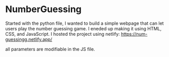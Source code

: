 # NumberGuessing

Started with the python file, I wanted to build a simple webpage that can let users play the number guessing game.
I eneded up making it using HTML, CSS, and JavaScript.
I hosted the project using netlify: https://num-guessingg.netlify.app/

all parameters are modifiable in the JS file.
